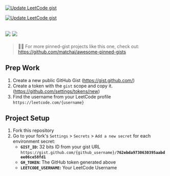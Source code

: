 

[![Update LeetCode gist](https://github.com/joydip007x/leetcode-box/actions/workflows/schedule.yml/badge.svg)](https://github.com/joydip007x/leetcode-box/actions/workflows/schedule.yml)

[![Update LeetCode gist](https://github.com/joydip007x/leetcode-box/actions/workflows/schedule.yml/badge.svg?event=create)](https://github.com/joydip007x/leetcode-box/actions/workflows/schedule.yml)

![](https://img.shields.io/github/license/puiiyuen/leetcode-box)
![](https://img.shields.io/github/workflow/status/puiiyuen/leetcode-box/Update%20LeetCode%20gist)
---
> 📌✨ For more pinned-gist projects like this one, check out:
>  https://github.com/matchai/awesome-pinned-gists

## Prep Work

1. Create a new public GitHub Gist (https://gist.github.com/)
2. Create a token with the `gist` scope and copy it. (https://github.com/settings/tokens/new)
3. Find the username from your LeetCode profile `https://leetcode.com/{username}`

## Project Setup

1. Fork this repository
2. Go to your fork's `Settings` > `Secrets` > `Add a new secret` for each environment secret:
   - **`GIST_ID`:** 32 bits ID from your gist URL 
     `https://gist.github.com/{github_username}/`**`762ebda9730630395aabdee06ce58fd1`**
   - **`GH_TOKEN`:** The GitHub token generated above
   - **`LEETCODE_USERNAME`:** Your LeetCode Username

